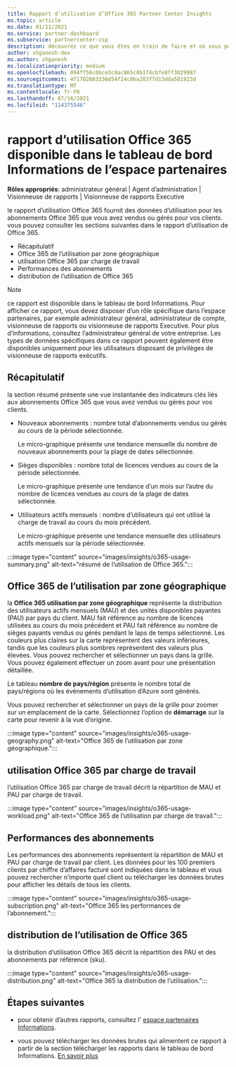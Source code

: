 ```yaml
---
title: Rapport d’utilisation d’Office 365 Partner Center Insights
ms.topic: article
ms.date: 01/11/2021
ms.service: partner-dashboard
ms.subservice: partnercenter-csp
description: découvrez ce que vous êtes en train de faire et où vous pouvez améliorer l’utilisation des abonnements Office 365 que vous vendez ou gérez pour vos clients.
author: shganesh-dev
ms.author: shganesh
ms.localizationpriority: medium
ms.openlocfilehash: 094ff56c6bce3c9ac865c0b174cbfe8ff3029987
ms.sourcegitcommit: 4f1702683336d54f24c0ba283f7d13dda581923d
ms.translationtype: MT
ms.contentlocale: fr-FR
ms.lasthandoff: 07/16/2021
ms.locfileid: "114375546"
---
```

# <a name="office-365-usage-report-available-from-the-partner-center-insights-dashboard"></a>rapport d’utilisation Office 365 disponible dans le tableau de bord Informations de l’espace partenaires

**Rôles appropriés**: administrateur général | Agent d’administration | Visionneuse de rapports | Visionneuse de rapports Executive

le rapport d’utilisation Office 365 fournit des données d’utilisation pour les abonnements Office 365 que vous avez vendus ou gérés pour vos clients. vous pouvez consulter les sections suivantes dans le rapport d’utilisation de Office 365.

- Récapitulatif
- Office 365 de l’utilisation par zone géographique
- utilisation Office 365 par charge de travail
- Performances des abonnements
- distribution de l’utilisation de Office 365

 > [!NOTE]
 > ce rapport est disponible dans le tableau de bord Informations. Pour afficher ce rapport, vous devez disposer d’un rôle spécifique dans l’espace partenaires, par exemple administrateur général, administrateur de compte, visionneuse de rapports ou visionneuse de rapports Executive. Pour plus d’informations, consultez l’administrateur général de votre entreprise. Les types de données spécifiques dans ce rapport peuvent également être disponibles uniquement pour les utilisateurs disposant de privilèges de visionneuse de rapports exécutifs.

## <a name="summary"></a>Récapitulatif

la section résumé présente une vue instantanée des indicateurs clés liés aux abonnements Office 365 que vous avez vendus ou gérés pour vos clients.  

- Nouveaux abonnements : nombre total d’abonnements vendus ou gérés au cours de la période sélectionnée.

   Le micro-graphique présente une tendance mensuelle du nombre de nouveaux abonnements pour la plage de dates sélectionnée.

- Sièges disponibles : nombre total de licences vendues au cours de la période sélectionnée.

   Le micro-graphique présente une tendance d’un mois sur l’autre du nombre de licences vendues au cours de la plage de dates sélectionnée.

- Utilisateurs actifs mensuels : nombre d’utilisateurs qui ont utilisé la charge de travail au cours du mois précédent. 

   Le micro-graphique présente une tendance mensuelle des utilisateurs actifs mensuels sur la période sélectionnée.

:::image type="content" source="images/insights/o365-usage-summary.png" alt-text="résumé de l’utilisation de Office 365.":::

## <a name="office-365-usage-by-geography"></a>Office 365 de l’utilisation par zone géographique

la **Office 365 utilisation par zone géographique** représente la distribution des utilisateurs actifs mensuels (MAU) et des unités disponibles payantes (PAU) par pays du client. MAU fait référence au nombre de licences utilisées au cours du mois précédent et PAU fait référence au nombre de sièges payants vendus ou gérés pendant le laps de temps sélectionné. Les couleurs plus claires sur la carte représentent des valeurs inférieures, tandis que les couleurs plus sombres représentent des valeurs plus élevées. Vous pouvez rechercher et sélectionner un pays dans la grille. Vous pouvez également effectuer un zoom avant pour une présentation détaillée.

Le tableau **nombre de pays/région** présente le nombre total de pays/régions où les événements d’utilisation d’Azure sont générés.

Vous pouvez rechercher et sélectionner un pays de la grille pour zoomer sur un emplacement de la carte. Sélectionnez l’option de **démarrage** sur la carte pour revenir à la vue d’origine.


:::image type="content" source="images/insights/o365-usage-geography.png" alt-text="Office 365 de l’utilisation par zone géographique.":::

## <a name="office-365-usage-by-workload"></a>utilisation Office 365 par charge de travail

l’utilisation Office 365 par charge de travail décrit la répartition de MAU et PAU par charge de travail.

:::image type="content" source="images/insights/o365-usage-workload.png" alt-text="Office 365 de l’utilisation par charge de travail.":::

## <a name="subscriptions-performance"></a>Performances des abonnements

Les performances des abonnements représentent la répartition de MAU et PAU par charge de travail par client. Les données pour les 100 premiers clients par chiffre d’affaires facturé sont indiquées dans le tableau et vous pouvez rechercher n’importe quel client ou télécharger les données brutes pour afficher les détails de tous les clients.

:::image type="content" source="images/insights/o365-usage-subscription.png" alt-text="Office 365 les performances de l’abonnement.":::

## <a name="office-365-usage-distribution"></a>distribution de l’utilisation de Office 365

la distribution d’utilisation Office 365 décrit la répartition des PAU et des abonnements par référence (sku).

:::image type="content" source="images/insights/o365-usage-distribution.png" alt-text="Office 365 la distribution de l’utilisation.":::

## <a name="next-steps"></a>Étapes suivantes

- pour obtenir d’autres rapports, consultez l' [espace partenaires Informations](partner-center-insights.md).

- vous pouvez télécharger les données brutes qui alimentent ce rapport à partir de la section télécharger les rapports dans le tableau de bord Informations. [En savoir plus](insights-download-reports.md) 

